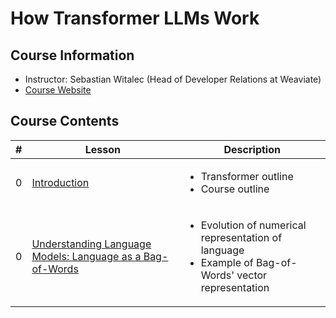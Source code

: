 # How Transformer LLMs Work

## Course Information

- Instructor: Sebastian Witalec (Head of Developer Relations at Weaviate)
- [Course Website](https://www.deeplearning.ai/short-courses/how-transformer-llms-work/)

## Course Contents

|#|     Lesson  |   Description   |
|-|-------------|-----------------|
|0|[Introduction](./notes/Lesson_0.md)|<ul><li>Transformer outline</li><li>Course outline</li></ul>|
|0|[Understanding Language Models: Language as a Bag-of-Words](./notes/Lesson_1.md)|<ul><li>Evolution of numerical representation of language</li><li>Example of Bag-of-Words' vector representation </li></ul>|
